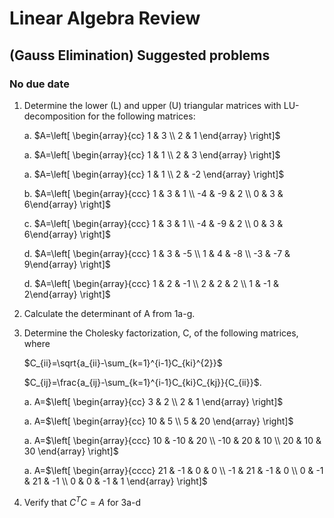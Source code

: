 # Linear Algebra Review 
## (Gauss Elimination) Suggested problems
### No due date

1. Determine the lower (L) and upper (U) triangular matrices with LU-decomposition for the
following matrices:

    a. $A=\left[ \begin{array}{cc}
        1 & 3 \\
        2 & 1 \end{array} \right]$

    a. $A=\left[ \begin{array}{cc}
        1 & 1 \\
        2 & 3 \end{array} \right]$

    a. $A=\left[ \begin{array}{cc}
        1 & 1 \\
        2 & -2 \end{array} \right]$

    b. $A=\left[ \begin{array}{ccc}
        1 & 3 & 1 \\
        -4 & -9 & 2 \\
        0 & 3 & 6\end{array} \right]$

    c. $A=\left[ \begin{array}{ccc}
        1 & 3 & 1 \\
        -4 & -9 & 2 \\
        0 & 3 & 6\end{array} \right]$

    d. $A=\left[ \begin{array}{ccc}
        1 & 3 & -5 \\
        1 & 4 & -8 \\
        -3 & -7 & 9\end{array} \right]$

    d. $A=\left[ \begin{array}{ccc}
        1 & 2 & -1 \\
        2 & 2 & 2 \\
        1 & -1 & 2\end{array} \right]$

2. Calculate the determinant of A from 1a-g. 

3. Determine the Cholesky factorization, C, of the following matrices, where

    $C_{ii}=\sqrt{a_{ii}-\sum_{k=1}^{i-1}C_{ki}^{2}}$
    
    $C_{ij}=\frac{a_{ij}-\sum_{k=1}^{i-1}C_{ki}C_{kj}}{C_{ii}}$. 

    a. A=$\left[ \begin{array}{cc}
          3 & 2  \\
          2 & 1  \end{array} \right]$

    a. A=$\left[ \begin{array}{cc}
          10 & 5  \\
          5 & 20  \end{array} \right]$

    a. A=$\left[ \begin{array}{ccc}
          10 & -10 & 20  \\
          -10 & 20 & 10  \\
          20 & 10 & 30  \end{array} \right]$

    a. A=$\left[ \begin{array}{cccc}
          21 & -1 & 0 & 0 \\
          -1 & 21 & -1 & 0 \\
          0 & -1 & 21 & -1 \\
          0 & 0 & -1 & 1 \end{array} \right]$

4. Verify that $C^{T}C=A$ for 3a-d

